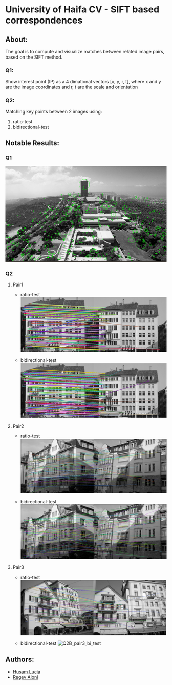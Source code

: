 # University of Haifa CV - SIFT based correspondences
## About: 
The goal is to compute and visualize matches between related image pairs, based on the SIFT method.

### Q1:
Show interest point (IP) as a 4 dimational vectors [x, y, r, t], where x and y are the image coordinates and r, t are
the scale and orientation

### Q2:
Matching key points between 2 images using:
1. ratio-test
2. bidirectional-test

## Notable Results:
### Q1
![Q2A](./outputs/Q2A.png?raw=true)

### Q2
1. Pair1
   - ratio-test
  ![Q2B_pair1_ratio_test](./outputs/Q2B_pair1_ratio_test.png?raw=true)
  
   - bidirectional-test
  ![Q2B_pair1_bi_test](./outputs/Q2B_pair1_bi_test.png?raw=true)
2. Pair2
   - ratio-test
  ![Q2B_pair2_ratio_test](./outputs/Q2B_pair2_ratio_test.png?raw=true)
  
   - bidirectional-test
  ![Q2B_pair2_bi_test](./outputs/Q2B_pair2_bi_test.png?raw=true)
3. Pair3
   - ratio-test
   ![Q2B_pair3_ratio_test](./outputs/Q2B_pair3_ratio_test2.png?raw=true)
  
   - bidirectional-test
   ![Q2B_pair3_bi_test](./outputs/Q2B_pair3_bi_test.png?raw=true)
  
  
  ## Authors:
  - [Husam Lucia](https://www.linkedin.com/in/husam-lucia-6841b51a3)
  - [Regev Aloni](https://www.linkedin.com/in/aloniregev)
